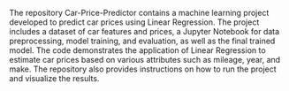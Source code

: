 The repository Car-Price-Predictor contains a machine learning project developed to predict car prices using Linear Regression. The project includes a dataset of car features and prices, a Jupyter Notebook for data preprocessing, model training, and evaluation, as well as the final trained model. The code demonstrates the application of Linear Regression to estimate car prices based on various attributes such as mileage, year, and make. The repository also provides instructions on how to run the project and visualize the results.






